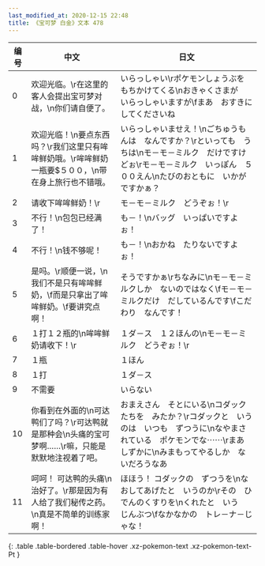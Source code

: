 ```yaml
---
last_modified_at: 2020-12-15 22:48
title: 《宝可梦 白金》文本 478
---
```

| 编号 | 中文 | 日文 |
| ---- | ---- | ---- |
| 0 | 欢迎光临。\r在这里的客人会提出宝可梦对战，\n你们请自便了。 | いらっしゃい\rポケモンしょうぶを　もちかけてくる\nおきゃくさまが　いらっしゃいますが\fまあ　おすきに　してくださいね |
| 1 | 欢迎光临！\n要点东西吗？\r我们这里只有哞哞鲜奶哦。\r哞哞鲜奶一瓶要$５００，\n带在身上旅行也不错哦。 | いらっしゃいませえ！\nごちゅうもんは　なんですか？\rといっても　うちは\nモ－モ－ミルク　だけですけどぉ\rモ－モ－ミルク　いっぽん　５００えん\nたびのおともに　いかが　ですかぁ？ |
| 2 | 请收下哞哞鲜奶！\r | モ－モ－ミルク　どうぞぉ！\r |
| 3 | 不行！\n包包已经满了！ | も－！\nバッグ　いっぱいですよぉ！ |
| 4 | 不行！\n钱不够呢！ | も－！\nおかね　たりないですよぉ！ |
| 5 | 是吗。\r顺便一说，\n我们不是只有哞哞鲜奶，\f而是只拿出了哞哞鲜奶。\f要讲究点啊！ | そうですかぁ\rちなみに\nモ－モ－ミルクしか　ないのではなく\fモ－モ－ミルクだけ　だしているんです\fこだわり　なんです！ |
| 6 | １打１２瓶的\n哞哞鲜奶请收下！\r | １ダ－ス　１２ほんの\nモ－モ－ミルク　どうぞぉ！\r |
| 7 | １瓶 | １ほん |
| 8 | １打 | １ダ－ス |
| 9 | 不需要 | いらない |
| 10 | 你看到在外面的\n可达鸭们了吗？\r可达鸭就是那种会\n头痛的宝可梦啊……\r嘛，只能是默默地注视着了吧。 | おまえさん　そとにいる\nコダックたちを　みたか？\rコダックと　いうのは　いつも　ずつうに\nなやまされている　ポケモンでな⋯⋯\rまあ　しずかに\nみまもってやるしか　ないだろうなあ |
| 11 | 呵呵！ 可达鸭的头痛\n治好了。\r那是因为有人给了我们秘传之药。\n真是不简单的训练家啊！ | ほほう！ コダックの　ずつうを\nなおしてあげたと　いうのか\rその　ひでんのくすりを\nくれたと　いう　じんぶつ\fなかなかの　トレ－ナ－じゃな！ |
{: .table .table-bordered .table-hover .xz-pokemon-text .xz-pokemon-text-Pt }